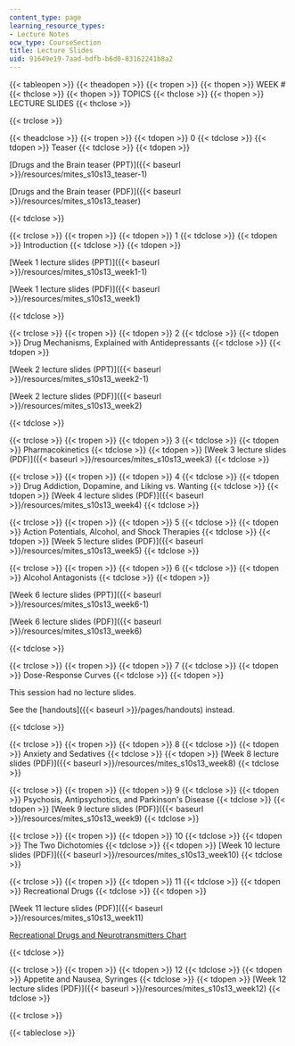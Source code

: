 ```yaml
---
content_type: page
learning_resource_types:
- Lecture Notes
ocw_type: CourseSection
title: Lecture Slides
uid: 91649e19-7aad-bdfb-b6d0-83162241b8a2
---
```


{{< tableopen >}}
{{< theadopen >}}
{{< tropen >}}
{{< thopen >}}
WEEK #
{{< thclose >}}
{{< thopen >}}
TOPICS
{{< thclose >}}
{{< thopen >}}
LECTURE SLIDES
{{< thclose >}}

{{< trclose >}}

{{< theadclose >}}
{{< tropen >}}
{{< tdopen >}}
0
{{< tdclose >}}
{{< tdopen >}}
Teaser
{{< tdclose >}}
{{< tdopen >}}


[Drugs and the Brain teaser (PPT)]({{< baseurl >}}/resources/mites_s10s13_teaser-1)

[Drugs and the Brain teaser (PDF)]({{< baseurl >}}/resources/mites_s10s13_teaser)


{{< tdclose >}}

{{< trclose >}}
{{< tropen >}}
{{< tdopen >}}
1
{{< tdclose >}}
{{< tdopen >}}
Introduction
{{< tdclose >}}
{{< tdopen >}}


[Week 1 lecture slides (PPT)]({{< baseurl >}}/resources/mites_s10s13_week1-1)

[Week 1 lecture slides (PDF)]({{< baseurl >}}/resources/mites_s10s13_week1)


{{< tdclose >}}

{{< trclose >}}
{{< tropen >}}
{{< tdopen >}}
2
{{< tdclose >}}
{{< tdopen >}}
Drug Mechanisms, Explained with Antidepressants
{{< tdclose >}}
{{< tdopen >}}


[Week 2 lecture slides (PPT)]({{< baseurl >}}/resources/mites_s10s13_week2-1)

[Week 2 lecture slides (PDF)]({{< baseurl >}}/resources/mites_s10s13_week2)


{{< tdclose >}}

{{< trclose >}}
{{< tropen >}}
{{< tdopen >}}
3
{{< tdclose >}}
{{< tdopen >}}
Pharmacokinetics
{{< tdclose >}}
{{< tdopen >}}
[Week 3 lecture slides (PDF)]({{< baseurl >}}/resources/mites_s10s13_week3)
{{< tdclose >}}

{{< trclose >}}
{{< tropen >}}
{{< tdopen >}}
4
{{< tdclose >}}
{{< tdopen >}}
Drug Addiction, Dopamine, and Liking vs. Wanting
{{< tdclose >}}
{{< tdopen >}}
[Week 4 lecture slides (PDF)]({{< baseurl >}}/resources/mites_s10s13_week4)
{{< tdclose >}}

{{< trclose >}}
{{< tropen >}}
{{< tdopen >}}
5
{{< tdclose >}}
{{< tdopen >}}
Action Potentials, Alcohol, and Shock Therapies
{{< tdclose >}}
{{< tdopen >}}
[Week 5 lecture slides (PDF)]({{< baseurl >}}/resources/mites_s10s13_week5)
{{< tdclose >}}

{{< trclose >}}
{{< tropen >}}
{{< tdopen >}}
6
{{< tdclose >}}
{{< tdopen >}}
Alcohol Antagonists
{{< tdclose >}}
{{< tdopen >}}


[Week 6 lecture slides (PPT)]({{< baseurl >}}/resources/mites_s10s13_week6-1)

[Week 6 lecture slides (PDF)]({{< baseurl >}}/resources/mites_s10s13_week6)


{{< tdclose >}}

{{< trclose >}}
{{< tropen >}}
{{< tdopen >}}
7
{{< tdclose >}}
{{< tdopen >}}
Dose-Response Curves
{{< tdclose >}}
{{< tdopen >}}


This session had no lecture slides. 

See the [handouts]({{< baseurl >}}/pages/handouts) instead. 


{{< tdclose >}}

{{< trclose >}}
{{< tropen >}}
{{< tdopen >}}
8
{{< tdclose >}}
{{< tdopen >}}
Anxiety and Sedatives
{{< tdclose >}}
{{< tdopen >}}
[Week 8 lecture slides (PDF)]({{< baseurl >}}/resources/mites_s10s13_week8)
{{< tdclose >}}

{{< trclose >}}
{{< tropen >}}
{{< tdopen >}}
9
{{< tdclose >}}
{{< tdopen >}}
Psychosis, Antipsychotics, and Parkinson's Disease
{{< tdclose >}}
{{< tdopen >}}
[Week 9 lecture slides (PDF)]({{< baseurl >}}/resources/mites_s10s13_week9)
{{< tdclose >}}

{{< trclose >}}
{{< tropen >}}
{{< tdopen >}}
10
{{< tdclose >}}
{{< tdopen >}}
The Two Dichotomies
{{< tdclose >}}
{{< tdopen >}}
[Week 10 lecture slides (PDF)]({{< baseurl >}}/resources/mites_s10s13_week10)
{{< tdclose >}}

{{< trclose >}}
{{< tropen >}}
{{< tdopen >}}
11
{{< tdclose >}}
{{< tdopen >}}
Recreational Drugs
{{< tdclose >}}
{{< tdopen >}}


[Week 11 lecture slides (PDF)]({{< baseurl >}}/resources/mites_s10s13_week11)

[Recreational Drugs and Neurotransmitters Chart](/ans7870/ES/ES.S10/S13/studymaterials/drugchart.htm)


{{< tdclose >}}

{{< trclose >}}
{{< tropen >}}
{{< tdopen >}}
12
{{< tdclose >}}
{{< tdopen >}}
Appetite and Nausea, Syringes
{{< tdclose >}}
{{< tdopen >}}
[Week 12 lecture slides (PDF)]({{< baseurl >}}/resources/mites_s10s13_week12)
{{< tdclose >}}

{{< trclose >}}

{{< tableclose >}}